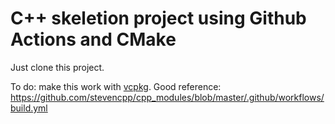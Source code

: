 # C++ skeletion project using Github Actions and CMake

Just clone this project.

To do: make this work with [vcpkg](https://github.com/Microsoft/vcpkg). Good reference: https://github.com/stevencpp/cpp_modules/blob/master/.github/workflows/build.yml